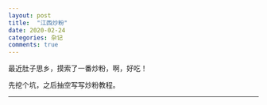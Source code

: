 ```yaml
---
layout: post
title:  "江西炒粉"
date: 2020-02-24
categories: 杂记
comments: true
---
```


最近肚子思乡，摸索了一番炒粉，啊，好吃！

先挖个坑，之后抽空写写炒粉教程。



---






